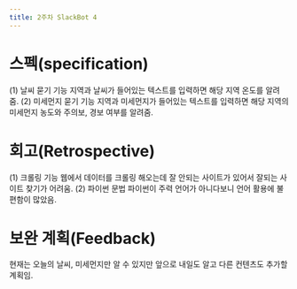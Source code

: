 ```yaml
---
title: 2주차 SlackBot 4
---
```


# 스펙(specification)
(1) 날씨 묻기 기능
지역과 날씨가 들어있는 텍스트를 입력하면 해당 지역 온도를 알려줌.
(2) 미세먼지 묻기 기능
지역과 미세먼지가 들어있는 텍스트를 입력하면 해당 지역의 미세먼지 농도와 주의보, 경보 여부를 알려줌.

# 회고(Retrospective)
(1) 크롤링 기능
웹에서 데이터를 크롤링 해오는데 잘 안되는 사이트가 있어서 잘되는 사이트 찾기가 어려움.
(2) 파이썬 문법
파이썬이 주력 언어가 아니다보니 언어 활용에 불편함이 많았음.

# 보완 계획(Feedback)
현재는 오늘의 날씨, 미세먼지만 알 수 있지만 앞으로 내일도 알고 다른 컨텐츠도 추가할 계획임.

